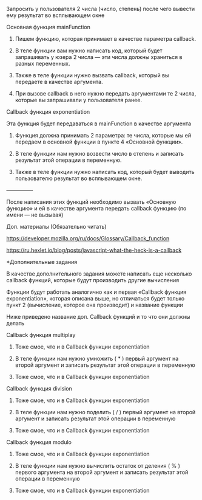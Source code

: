 Запросить у пользователя 2 числа (число, степень) после чего вывести ему результат во всплывающем окне

Основная функция mainFunction

1. Пишем функцию, которая принимает в качестве параметра callback.

2. В теле функции вам нужно написать код, который будет запрашивать у юзера 2 числа — эти числа должны храниться в разных переменных.

3. Также в теле функции нужно вызвать callback, который вы передаете в качестве аргумента.

4. При вызове callback в него нужно передать аргументами те 2 числа, которые вы запрашивали у пользователя ранее.

Callback функция exponentiation

Эта функция будет передаваться в mainFunction в качестве аргумента

1. Функция должна принимать 2 параметра: те числа, которые мы ей передаем в основной функции в пункте 4 «Основной функции».

2. В теле функции нам нужно возвести число в степень и записать результат этой операции в переменную.

3. Также в теле функции нужно написать код, который будет выводить пользователю результат во всплывающем окне.

—————

После написания этих функций необходимо вызвать «Основную функцию»  и ей в качестве аргумента передать callback функцию (по имени — не вызывая)

Доп. материалы (Обязательно читать)

https://developer.mozilla.org/ru/docs/Glossary/Callback_function

https://ru.hexlet.io/blog/posts/javascript-what-the-heck-is-a-callback



*Дополнительные задания

В качестве дополнительного задания можете написать еще несколько callback функций, которые будут производить другие вычисления

Функции будут работать аналогично как и первая «Callback функция exponentiation», которая описана выше, но отличаться будет только пункт 2 (вычисление, которое она производит) и название функции

Ниже приведено название доп. Callback функций и то что они должны делать

Callback функция multiplay

1. Тоже смое, что и в Callback функции exponentiation

2. В теле функции нам нужно умножить ( * ) первый аргумент на второй аргумент и записать результат этой операции в переменную

3. Тоже смое, что и в Callback функции exponentiation

Callback функция division

1. Тоже смое, что и в Callback функции exponentiation

2. В теле функции нам нужно поделить ( / ) первый аргумент на второй аргумент и записать результат этой операции в переменную

3. Тоже смое, что и в Callback функции exponentiation

Callback функция modulo

1. Тоже смое, что и в Callback функции exponentiation

2. В теле функции нам нужно вычислить остаток от деления ( % ) первого аргумента на второй аргумент и записать результат этой операции в переменную

3. Тоже смое, что и в Callback функции exponentiation